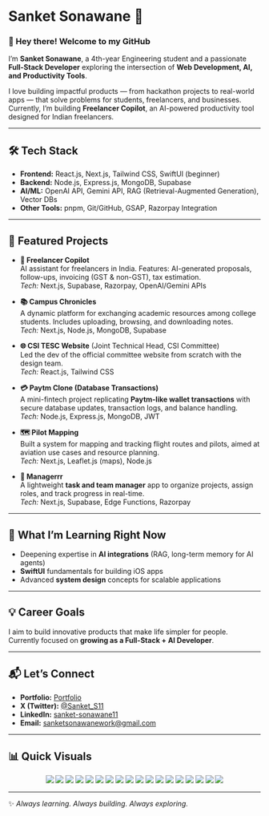 # Sanket Sonawane 🚀  

### 👋 Hey there! Welcome to my GitHub  

I’m **Sanket Sonawane**, a 4th-year Engineering student and a passionate **Full-Stack Developer** exploring the intersection of **Web Development, AI, and Productivity Tools**.  

I love building impactful products — from hackathon projects to real-world apps — that solve problems for students, freelancers, and businesses. Currently, I’m building **Freelancer Copilot**, an AI-powered productivity tool designed for Indian freelancers.  

---

## 🛠️ Tech Stack  

- **Frontend:** React.js, Next.js, Tailwind CSS, SwiftUI (beginner)  
- **Backend:** Node.js, Express.js, MongoDB, Supabase  
- **AI/ML:** OpenAI API, Gemini API, RAG (Retrieval-Augmented Generation), Vector DBs  
- **Other Tools:** pnpm, Git/GitHub, GSAP, Razorpay Integration  

---

## 📌 Featured Projects  

- **🚀 Freelancer Copilot**  
  AI assistant for freelancers in India. Features: AI-generated proposals, follow-ups, invoicing (GST & non-GST), tax estimation.  
  _Tech:_ Next.js, Supabase, Razorpay, OpenAI/Gemini APIs 

- **📚 Campus Chronicles**  
  A dynamic platform for exchanging academic resources among college students. Includes uploading, browsing, and downloading notes.  
  _Tech:_ Next.js, Node.js, MongoDB, Supabase  

- **🌐 CSI TESC Website** (Joint Technical Head, CSI Committee)  
  Led the dev of the official committee website from scratch with the design team.  
  _Tech:_ React.js, Tailwind CSS

- **💳 Paytm Clone (Database Transactions)**  
  A mini-fintech project replicating **Paytm-like wallet transactions** with secure database updates, transaction logs, and balance handling.  
  _Tech:_ Node.js, Express.js, MongoDB, JWT  

- **🗺️ Pilot Mapping**  
  Built a system for mapping and tracking flight routes and pilots, aimed at aviation use cases and resource planning.  
  _Tech:_ Next.js, Leaflet.js (maps), Node.js

- **📂 Managerrr**  
  A lightweight **task and team manager** app to organize projects, assign roles, and track progress in real-time.  
  _Tech:_ Next.js, Supabase, Edge Functions, Razorpay  

---

## 🎯 What I’m Learning Right Now  

- Deepening expertise in **AI integrations** (RAG, long-term memory for AI agents)  
- **SwiftUI** fundamentals for building iOS apps  
- Advanced **system design** concepts for scalable applications  

---

## 💡 Career Goals  

I aim to build innovative products that make life simpler for people.  
Currently focused on **growing as a Full-Stack + AI Developer**.

---

## 📬 Let’s Connect  

- **Portfolio:** [Portfolio](https://sankets-profile.vercel.app/)
- **X (Twitter):** [@Sanket_S11](https://x.com/Sanket_S11)  
- **LinkedIn:** [sanket-sonawane11](https://www.linkedin.com/in/sanket-sonawane11/)
- **Email:** sanketsonawanework@gmail.com  

---

## 📊 Quick Visuals

<p align="center">
  <!-- Frontend -->
  <img src="https://img.shields.io/badge/Code-React.js-blue?logo=react" />
  <img src="https://img.shields.io/badge/Code-Next.js-black?logo=next.js" />
  <img src="https://img.shields.io/badge/Style-TailwindCSS-38B2AC?logo=tailwind-css&logoColor=white" />
  <img src="https://img.shields.io/badge/Language-TypeScript-3178C6?logo=typescript&logoColor=white" />
  
  <!-- Backend -->
  <img src="https://img.shields.io/badge/Backend-Node.js-green?logo=node.js" />
  <img src="https://img.shields.io/badge/Backend-Express.js-black?logo=express" />
  <img src="https://img.shields.io/badge/API-REST%20%2F%20GraphQL-FF6F00?logo=graphql&logoColor=white" />
  
  <!-- Databases -->
  <img src="https://img.shields.io/badge/Database-MongoDB-4EA94B?logo=mongodb&logoColor=white" />
  <img src="https://img.shields.io/badge/Database-Supabase-3ECF8E?logo=supabase&logoColor=white" />
  <img src="https://img.shields.io/badge/Database-PostgreSQL-4169E1?logo=postgresql&logoColor=white" />
  
  <!-- AI / ML -->
  <img src="https://img.shields.io/badge/AI-OpenAI-black?logo=openai" />
  <img src="https://img.shields.io/badge/AI-Gemini-blue?logo=google" />
  <img src="https://img.shields.io/badge/AI-RAG-orange?logo=python&logoColor=white" />
  
  <!-- Cloud & Deployment -->
  <img src="https://img.shields.io/badge/Cloud-Vercel-black?logo=vercel" />
  <img src="https://img.shields.io/badge/Cloud-Cloudflare-F38020?logo=cloudflare&logoColor=white" />
  <img src="https://img.shields.io/badge/Cloud-AWS-232F3E?logo=amazon-aws&logoColor=white" />
  <img src="https://img.shields.io/badge/CI/CD-GitHub%20Actions-2088FF?logo=github-actions&logoColor=white" />
  <img src="https://img.shields.io/badge/Deployment-Docker-2496ED?logo=docker&logoColor=white" />
</p>



---

✨ _Always learning. Always building. Always exploring._  
